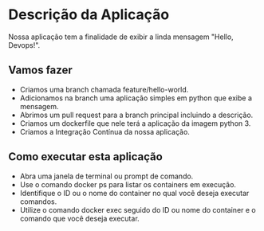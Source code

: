 <h1>Descrição da Aplicação</h1>

Nossa aplicação tem a finalidade de exibir a linda mensagem "Hello, Devops!".

## Vamos fazer
- Criamos uma branch chamada feature/hello-world.
- Adicionamos na branch uma aplicação simples em python que exibe a mensagem. 
- Abrimos um pull request para a branch principal incluindo a descrição.
- Criamos um dockerfile que nele terá a aplicação da imagem python 3.
- Criamos a Integração Contínua da nossa aplicação.

## Como executar esta aplicação
- Abra uma janela de terminal ou prompt de comando. 
- Use o comando docker ps para listar os containers em execução. 
- Identifique o ID ou o nome do container no qual você deseja executar comandos. 
- Utilize o comando docker exec seguido do ID ou nome do container e o comando que você deseja executar.